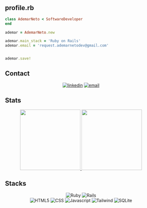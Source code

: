 
## profile.rb

```ruby
class AdemarNeto < SoftwareDeveloper
end

ademar = AdemarNeto.new

ademar.main_stack = 'Ruby on Rails'
ademar.email = 'request.ademarnetodev@gmail.com'


ademar.save!
```

## Contact
<div align='center'>

[![linkedin](https://img.shields.io/badge/LinkedIn-0077B5?style=for-the-badge&logo=linkedin&logoColor=white)](https://www.linkedin.com/in/ademar-neto-dev/)
[![email](https://img.shields.io/badge/Gmail-D14836?style=for-the-badge&logo=gmail&logoColor=white)](https://mailto:request.ademarnetodev@gmail.com)

</div>

## Stats

<div align="center">
  <a href="https://github.com/devAdemarNeto">
    <img height="200em" src="https://github-readme-stats.vercel.app/api/top-langs/?username=devAdemarNeto&layout=compact&langs_count=6&theme=shadow_red"/>
    <img height="200em" src="https://github-readme-stats.vercel.app/api?username=devAdemarneto&show_icons=true&theme=shadow_red&rank_icon=github"/>
  </a>
</div>


## Stacks
<div align='center'>
  
![Ruby](https://img.shields.io/badge/ruby-%23CC342D.svg?style=for-the-badge&logo=ruby&logoColor=white)
![Rails](https://img.shields.io/badge/rails-%23CC0000.svg?style=for-the-badge&logo=ruby-on-rails&logoColor=white)
<br>
![HTML5](https://img.shields.io/badge/html5-%23E34F26.svg?style=for-the-badge&logo=html5&logoColor=white)
![CSS](https://img.shields.io/badge/CSS-%230000FF.svg?style=for-the-badge&logo=CSS&logoColor=white)
![Javascript](https://img.shields.io/badge/Javascript-%23FFFF00.svg?style=for-the-badge&logo=Javascript&logoColor=black)
![Tailwind](https://img.shields.io/badge/Tailwind-%2338BDF8.svg?style=for-the-badge&logo=Tailwind&logoColor=blue)
![SQLite](https://img.shields.io/badge/sqlite-%2307405e.svg?style=for-the-badge&logo=sqlite&logoColor=white)
<br>


</div>
